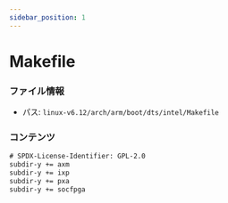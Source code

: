 ```yaml
---
sidebar_position: 1
---
```

# Makefile

### ファイル情報

- パス: `linux-v6.12/arch/arm/boot/dts/intel/Makefile`

### コンテンツ

```txt
# SPDX-License-Identifier: GPL-2.0
subdir-y += axm
subdir-y += ixp
subdir-y += pxa
subdir-y += socfpga

```

